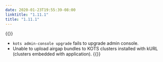 ```yaml
---
date: 2020-01-23T19:55:39-08:00
linktitle: "1.11.1"
title: "1.11.1"
---
```


{{<fixes>}}
* `kots admin-console upgrade` fails to upgrade admin console. 
* Unable to upload airgap bundles to KOTS clusters installed with kURL (clusters embedded with application).
{{</fixes>}}
